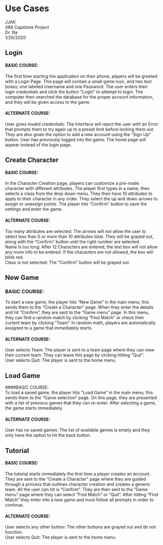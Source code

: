 # Use Cases

JJAK  
488 Capstone Project  
Dr. Na  
1/26/2020  

## Login  
#### BASIC COURSE:  
The first time starting the application on their phone, players will be greeted with a Login Page. This page will contain a small game icon, and two text boxes; one labeled Username and one Password. The user enters their login credentials and click the button “Login” to attempt to login. The computer then searched the database for the proper account information, and they will be given access to the game. 

#### ALTERNATE COURSE:  
User gives invalid credentials: The Interface will reject the user with an Error that prompts them to try again up to a preset limit before locking them out. They are also given the option to add a new account using the “Sign Up” button.
User has previously logged into the game: The home page will appear instead of the login page.  


## Create Character  
#### BASIC COURSE:  
In the Character Creation page, players can customize a pre-made character with different attributes. The player first types in a name, then selects a class from the drop down menu. They then have 10 attributes to apply to their character in any order. They select the up and down arrows to assign or unassign points. The player hits “Confirm” button to save the settings and enter the game. 

#### ALTERNATE COURSE:  
Too many attributes are selected: The arrows will not allow the user to select less than 0 or more than 10 attributes total. They will be grayed out, along with the “Confirm” button until the right number are selected.   
Name is too long: After 12 Characters are entered, the text box will not allow any more info to be entered. If the characters are not allowed, the box will blink red.  
Class is not selected:  The “Confirm” button will be grayed out.


## New Game  
### BASIC COURSE:  
To start a new game, the player hits “New Game” in the main menu; this sends them to the “Create a Character” page. When they enter the details and hit “Confirm”, they are sent to the “Game menu” page. In this menu, they can find a random match by clicking “Find Match” or check their current team by clicking “Team”. In random math, players are automatically assigned to a game that immediately starts.

#### ALTERNATE COURSE:  
User selects Team: The player is sent to a team page where they can view their current team. They can leave this page by clicking hitting “Quit”.  
User selects Quit: The player is sent to the home menu. 

## Load Game  
####BASIC COURSE:  
To load a saved game, the player hits “Load Game” in the main menu; this sends them to the “Game selection” page. On this page, they are presented with a list of previous games that they can re-enter. After selecting a game, the game starts immediately.

#### ALTERNATE COURSE:  
User has no saved games: The list of available games is empty and they only have the option to hit the back button.

## Tutorial  
#### BASIC COURSE:  
The tutorial starts immediately the first time a player creates an account. They are sent to the “Create a Character” page where they are guided through a process that outlines character creation and creates a generic team. All the user can hit is “Confirm”. They are then sent to the “Game menu” page where they can select “Find Match” or “Quit”. After hitting “Find Match” they enter into a new game and must follow all prompts in order to continue.

#### ALTERNATE COURSE:  
User selects any other button: The other buttons are grayed out and do not function.  
User selects Quit: The player is sent to the home menu.
